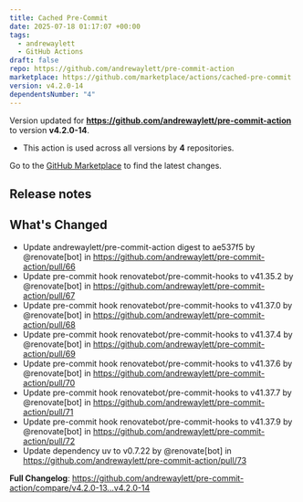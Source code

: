 ```yaml
---
title: Cached Pre-Commit
date: 2025-07-18 01:17:07 +00:00
tags:
  - andrewaylett
  - GitHub Actions
draft: false
repo: https://github.com/andrewaylett/pre-commit-action
marketplace: https://github.com/marketplace/actions/cached-pre-commit
version: v4.2.0-14
dependentsNumber: "4"
---
```



Version updated for **https://github.com/andrewaylett/pre-commit-action** to version **v4.2.0-14**.
- This action is used across all versions by **4** repositories.

Go to the [GitHub Marketplace](https://github.com/marketplace/actions/cached-pre-commit) to find the latest changes.

## Release notes

## What's Changed
* Update andrewaylett/pre-commit-action digest to ae537f5 by @renovate[bot] in https://github.com/andrewaylett/pre-commit-action/pull/66
* Update pre-commit hook renovatebot/pre-commit-hooks to v41.35.2 by @renovate[bot] in https://github.com/andrewaylett/pre-commit-action/pull/67
* Update pre-commit hook renovatebot/pre-commit-hooks to v41.37.0 by @renovate[bot] in https://github.com/andrewaylett/pre-commit-action/pull/68
* Update pre-commit hook renovatebot/pre-commit-hooks to v41.37.4 by @renovate[bot] in https://github.com/andrewaylett/pre-commit-action/pull/69
* Update pre-commit hook renovatebot/pre-commit-hooks to v41.37.6 by @renovate[bot] in https://github.com/andrewaylett/pre-commit-action/pull/70
* Update pre-commit hook renovatebot/pre-commit-hooks to v41.37.7 by @renovate[bot] in https://github.com/andrewaylett/pre-commit-action/pull/71
* Update pre-commit hook renovatebot/pre-commit-hooks to v41.37.9 by @renovate[bot] in https://github.com/andrewaylett/pre-commit-action/pull/72
* Update dependency uv to v0.7.22 by @renovate[bot] in https://github.com/andrewaylett/pre-commit-action/pull/73


**Full Changelog**: https://github.com/andrewaylett/pre-commit-action/compare/v4.2.0-13...v4.2.0-14
